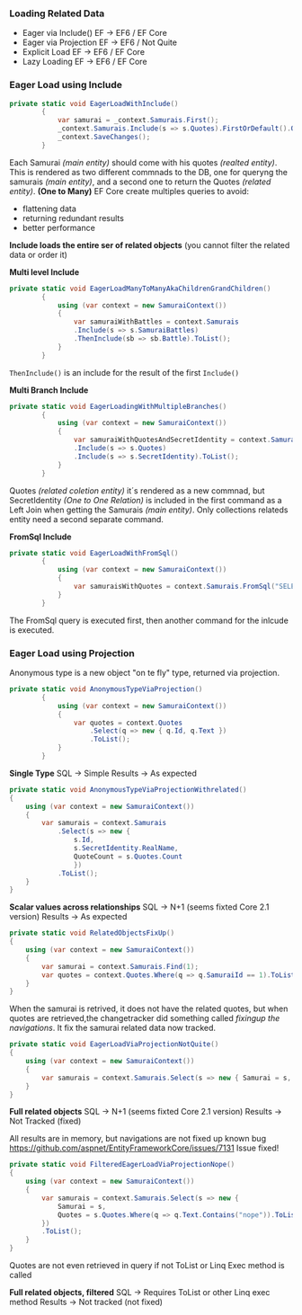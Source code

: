 ### Loading Related Data ###

* Eager via Include() EF -> EF6 / EF Core
* Eager via Projection EF -> EF6 / Not Quite
* Explicit Load EF -> EF6 / EF Core
* Lazy Loading EF -> EF6 / EF Core

### Eager Load using Include ###

```c#
private static void EagerLoadWithInclude()
        {
            var samurai = _context.Samurais.First();            
            _context.Samurais.Include(s => s.Quotes).FirstOrDefault().Quotes.Add(new Quote { Text = "Gomu gomu nooo Jet Pistol" });            
            _context.SaveChanges();
        }
```
Each Samurai _(main entity)_ should come with his quotes _(realted entity)_. This is rendered as two different commnads to the DB, one for queryng the samurais _(main entity)_, and a second one to return the Quotes _(related entity)_. __(One to Many)__
EF Core create multiples queries to avoid:
* flattening data
* returning redundant results 
* better performance

__Include loads the entire ser of related objects__
(you cannot filter the related data or order it)

__Multi level Include__

```c#
private static void EagerLoadManyToManyAkaChildrenGrandChildren()
        {
            using (var context = new SamuraiContext())
            {
                var samuraiWithBattles = context.Samurais
                .Include(s => s.SamuraiBattles)
                .ThenInclude(sb => sb.Battle).ToList();
            }
        }
```
`ThenInclude()` is an include for the result of the first `Include()`

__Multi Branch Include__

```c#
private static void EagerLoadingWithMultipleBranches()
        {
            using (var context = new SamuraiContext())
            {
                var samuraiWithQuotesAndSecretIdentity = context.Samurais
                .Include(s => s.Quotes)
                .Include(s => s.SecretIdentity).ToList();
            }
        }
```

Quotes _(related coletion entity)_ it´s rendered as a new commnad, but SecretIdentity _(One to One Relation)_ is included in the first command as a Left Join when getting the Samurais _(main entity)_. Only collections relateds entity need a second separate command.

__FromSql Include__

```c#
private static void EagerLoadWithFromSql()
        {
            using (var context = new SamuraiContext())
            {
                var samuraisWithQuotes = context.Samurais.FromSql("SELECT * FROM Samurais").Include(s => s.Quotes).ToList();
            }
        }
```

The FromSql query is executed first, then another command for the inlcude is executed.

### Eager Load using Projection ###

Anonymous type is a new object "on te fly" type, returned via projection.

```c#
private static void AnonymousTypeViaProjection()
        {
            using (var context = new SamuraiContext())
            {
                var quotes = context.Quotes
                    .Select(q => new { q.Id, q.Text })
                    .ToList();
            }
        }
```

__Single Type__
SQL -> Simple
Results -> As expected

```c#
private static void AnonymousTypeViaProjectionWithrelated()
{
    using (var context = new SamuraiContext())
    {
        var samurais = context.Samurais
            .Select(s => new {
                s.Id,
                s.SecretIdentity.RealName,
                QuoteCount = s.Quotes.Count
                })
            .ToList();
    }
}
```

__Scalar values across relationships__
SQL -> N+1 (seems fixted Core 2.1 version)
Results -> As expected

```c#
private static void RelatedObjectsFixUp()
{
    using (var context = new SamuraiContext())
    {
        var samurai = context.Samurais.Find(1);
        var quotes = context.Quotes.Where(q => q.SamuraiId == 1).ToList();
    }
}
```
When the samurai is retrived, it does not have the related quotes, but when quotes are retrieved,the changetracker did something called _fixingup the navigations_. It fix the samurai related data now tracked.

```c#
private static void EagerLoadViaProjectionNotQuite()
{
    using (var context = new SamuraiContext())
    {
        var samurais = context.Samurais.Select(s => new { Samurai = s, Quotes = s.Quotes }).ToList();
    }                
}
```

__Full related objects__
SQL -> N+1 (seems fixted Core 2.1 version)
Results -> Not Tracked (fixed)

All results are in memory, but navigations are not fixed up
known bug https://github.com/aspnet/EntityFrameworkCore/issues/7131
Issue fixed!

```c#
private static void FilteredEagerLoadViaProjectionNope()
{
    using (var context = new SamuraiContext())
    {
        var samurais = context.Samurais.Select(s => new {
            Samurai = s,
            Quotes = s.Quotes.Where(q => q.Text.Contains("nope")).ToList()
        })
        .ToList();
    }
}
```

Quotes are not even retrieved in query if not ToList or Linq Exec method is called

__Full related objects, filtered__
SQL -> Requires ToList or other Linq exec method
Results -> Not tracked (not fixed)


